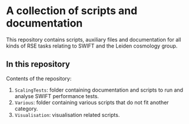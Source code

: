 # A collection of scripts and documentation

This repository contains scripts, auxiliary files and documentation for
all kinds of RSE tasks relating to SWIFT and the Leiden cosmology group.

## In this repository

Contents of the repository:
 1. `ScalingTests`: folder containing documentation and scripts to run and
analyse SWIFT performance tests.
 2. `Various`: folder containing various scripts that do not fit another
category.
 3. `Visualisation`: visualisation related scripts.
